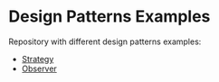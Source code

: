 # Design Patterns Examples
Repository with different design patterns examples:
* [Strategy](https://github.com/ipinto/design-patterns-examples/tree/master/strategy)
* [Observer](https://github.com/ipinto/design-patterns-examples/tree/master/observer)
